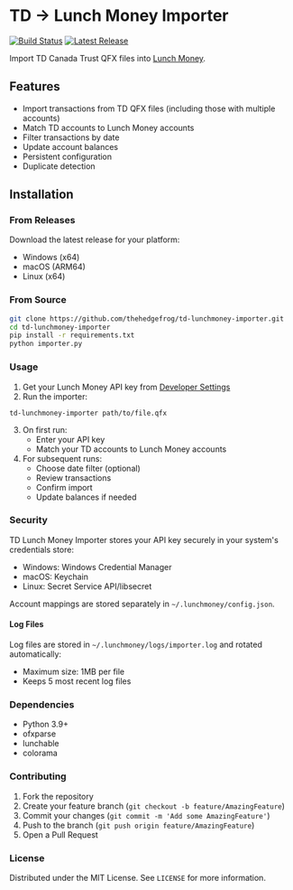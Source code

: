 # TD -> Lunch Money Importer

[![Build Status](https://github.com/thehedgefrog/td-lunchmoney-importer/actions/workflows/build.yml/badge.svg)](https://github.com/thehedgefrog/td-lunchmoney-importer/actions/workflows/build.yml)
[![Latest Release](https://img.shields.io/github/v/release/thehedgefrog/td-lunchmoney-importer)](https://github.com/thehedgefrog/td-lunchmoney-importer/releases/latest)

Import TD Canada Trust QFX files into [Lunch Money](https://lunchmoney.app).

## Features

- Import transactions from TD QFX files (including those with multiple accounts)
- Match TD accounts to Lunch Money accounts
- Filter transactions by date
- Update account balances
- Persistent configuration
- Duplicate detection

## Installation

### From Releases
Download the latest release for your platform:
- Windows (x64)
- macOS (ARM64)
- Linux (x64)

### From Source
```bash
git clone https://github.com/thehedgefrog/td-lunchmoney-importer.git
cd td-lunchmoney-importer
pip install -r requirements.txt
python importer.py
```

### Usage
1. Get your Lunch Money API key from [Developer Settings](https://my.lunchmoney.app/developers)
2. Run the importer:
```
td-lunchmoney-importer path/to/file.qfx
```

3. On first run:
   - Enter your API key
   - Match your TD accounts to Lunch Money accounts
4. For subsequent runs:
   - Choose date filter (optional)
   - Review transactions
   - Confirm import
   - Update balances if needed

### Security
TD Lunch Money Importer stores your API key securely in your system's credentials store:
- Windows: Windows Credential Manager
- macOS: Keychain
- Linux: Secret Service API/libsecret

Account mappings are stored separately in `~/.lunchmoney/config.json`.

#### Log Files
Log files are stored in `~/.lunchmoney/logs/importer.log` and rotated automatically:
- Maximum size: 1MB per file
- Keeps 5 most recent log files

### Dependencies
- Python 3.9+
- ofxparse
- lunchable
- colorama

### Contributing
1. Fork the repository
2. Create your feature branch (`git checkout -b feature/AmazingFeature`)
3. Commit your changes (`git commit -m 'Add some AmazingFeature'`)
4. Push to the branch (`git push origin feature/AmazingFeature`)
5. Open a Pull Request

### License
Distributed under the MIT License. See `LICENSE` for more information.